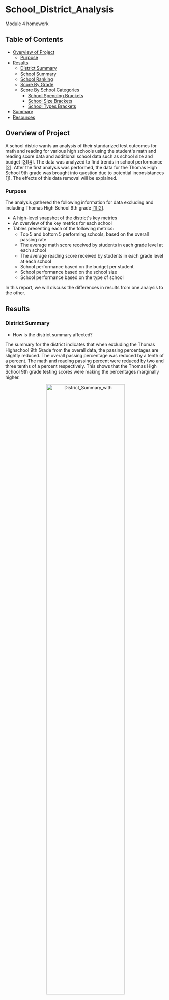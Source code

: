 # School_District_Analysis
Module 4 homework

## Table of Contents
- [Overview of Project](#OverviewProject)
  * [Purpose](#purpose)
- [Results](#Results)
  * [District Summary](#DistSumm)
  * [School Summary](#SchoolSumm)
  * [School Ranking](#SchoolRank)
  * [Score By Grade](#ScoreGrade)
  * [Score By School Categories](#SchoolCat)
    * [School Spending Brackets](#SchoolSpend) 
    * [School Size Brackets](#SchoolSize) 
    * [School Types Brackets](#SchoolType) 
- [Summary](#Summary)
- [Resources](#Resources)

 
## <a name="OverviewProject"></a>Overview of Project

A school distric wants an analysis of their standarized test outcomes for math and reading for various high schools using the student's math and reading score data and additional school data such as school size and budget [[3]](#3)[[4]](#4). The data was analyzed to find trends in school performance [[2]](#2). After the first analysis was performed, the data for the Thomas High School 9th grade was brought into question due to potential inconsistances [[1]](#1). The effects of this data removal will be explained. 

### <a name="purpose"></a>Purpose

 The analysis gathered the following information for data excluding and including Thomas High School 9th grade [[1]](#1)[[2]](#2).
 
* A high-level snapshot of the district's key metrics
* An overview of the key metrics for each school
* Tables presenting each of the following metrics:
  - Top 5 and bottom 5 performing schools, based on the overall passing rate
  - The average math score received by students in each grade level at each school
  - The average reading score received by students in each grade level at each school
  - School performance based on the budget per student
  - School performance based on the school size 
  - School performance based on the type of school
 
 In this report, we will discuss the differences in results from one analysis to the other.
 
## <a name="Results"></a>Results

### <a name="DistSumm"></a>District Summary
* How is the district summary affected?

The summary for the district indicates that when excluding the Thomas Highschool 9th Grade from the overall data, the passing percentages are slightly reduced. The overall passing percentage was reduced by a tenth of a percent. The math and reading passing percent were reduced by two and three tenths of a percent respectively. This shows that the Thomas High School 9th grade testing scores were making the percentages marginally higher.   

<p align="center"> <img src="Resources/Pictures/District_Summary_with.png" width ="70%" alt="District_Summary_with"> </p>
<p align="center"> Figure 1: District Summary Including THS 9th Grade</p> 

<p align="center"> <img src="Resources/Pictures/District_Summary_without.png" width ="70%" alt="District_Summary_without"> </p>
<p align="center"> Figure 2: District Summary Excluding THS 9th Grade</p> 

### <a name="SchoolSumm"></a>School Summary
* How is the school summary affected?

The school summary indicates a small variation to the averages and passing percentages for Thomas High School. In Figure 4 we are only showing Thomas High School as all other high schoolds did not change. When taking out the 9th grade scores, the average for math score was reduced by 0.067 points and the average reading scores increased by 0.047 points. All of the percentages decreased when taking the 9th grade scores out, but only by a small amount. The overall passing percentage waas affected the most, with only a 0.32 difference in the values. 

<p align="center"> <img src="Resources/Pictures/Per_School_Metrics_with.png" width ="70%" alt="Per_School_Metrics_with"> </p>
<p align="center"> Figure 3: School Summary Including THS 9th Grade</p> 

<p align="center"> <img src="Resources/Pictures/Per_School_Metrics_without_Corrected_THS.png" width ="70%" alt="Per_School_Metrics_without_Corrected_THS"> </p>
<p align="center"> Figure 4: School Summary Excluding THS 9th Grade - THS only</p> 

### <a name="SchoolRank"></a>School Ranking

* How does replacing the ninth graders’ math and reading scores affect Thomas High School’s performance relative to the other schools?

The 9th graders' math and reading scores did not affect Thomas High School's ranking with respect to the other schools. In the analysis including and excluding the data, Thomas High School came second in both school rankings. The overall passing percentage is reduced from 90.94% to 90.63% from when including to when excluding the 9th graders' scores. This drop was not significant tnough to move Thomas High School's place. 

<p align="center"> <img src="Resources/Pictures/Top_Schools_with.png" width ="70%" alt="Top_Schools_with"> </p>
<p align="center"> Figure 3: Top Schools Including THS 9th Grade</p> 

<p align="center"> <img src="Resources/Pictures/Top_Schools_without.png" width ="70%" alt="Top_Schools_without"> </p>
<p align="center"> Figure 4: Top Schools Excluding THS 9th Grade</p> 

### <a name="ScoreGrade"></a>Scores By Grade

* How does replacing the ninth-grade scores affect math and reading scores by grade:
 
The only change for this part of the analysis is that the math and reading for Thomas High School 9th grade is changed from a value, to nan. All the other values remain unchanged. 

<p align="center"> <img src="Resources/Pictures/By_Grade_Math.png" width ="70%" alt="By_Grade_Math"> </p>
<p align="center"> Figure 5: Math Scores By Grade Including vs Excluding THS 9th Grade</p> 

<p align="center"> <img src="Resources/Pictures/By_Grade_Reading.png" width ="70%" alt="By_Grade_Reading"> </p>
<p align="center"> Figure 6: Reading Scores By Grade Including vs Excluding THS 9th Grade</p> 

### <a name="SchoolCat"></a> Scores by School Categories

* How does replacing the ninth-grade scores affect scores by school spending, school size and school type:

As part of the analysis we created tables classifying schools based on their spending, size and school type. We then evaluated what the average scores for math and reading and the passing percentages were for every category. 

When removing the 9th grade data the results changed slightly changed in the categories that Thomas High School belonged in. But the changes were so insignificant, that when rounding up for formatting purposes the tables for school spending, school size and school type looked identical with and without the 9th grade data. 

#### <a name="SchoolSpend"></a> School Spending Brackets

Thomas High School belongs to the $630 - $644 per student spending bracket. The average for math and reading scores for this category decreased by 0.016 and 0.012 points respectively when removing the Thomas 9th grade data. Therefore, when formatting and rounding to one decimal place the difference between the two data sets goes away. Similarly all percentages changed by less than 0.1, making the percentages in the formatted table (rounded to no decimal places) identical. 

<p align="center"> <img src="Resources/Pictures/Spending_Ranges_With.png" width ="70%" alt="Spending_Ranges_With"> </p>
<p align="center"> Figure 7: Spending Ranges Including THS 9th Grade</p> 


<p align="center"> <img src="Resources/Pictures/Spending_Ranges_Without.png" width ="70%" alt="Spending_Ranges_Without"> </p>
<p align="center"> Figure 8: Spending Ranges Excluding THS 9th Grade</p> 


<p align="center"> <img src="Resources/Pictures/Spending_Ranges_Formatted.png" width ="70%" alt="Spending_Ranges_Formatted"> </p>
<p align="center"> Figure 9: Spending Ranges Formatted for Both Analysis</p> 


#### <a name="SchoolSize"></a> School Size Brackets

Thomas High School is a medium size school. When excluding the Thomas High School 9th grade data the medium size school's math average decreased by 0.013 points and the reading average increased by 0.009 points. The passing percentages changed by less than 0.1. When formatting, the table for both analysis looked identical.  

<p align="center"> <img src="Resources/Pictures/School_Size_with.png" width ="70%" alt="School_Size_with"> </p>
<p align="center"> Figure 10: School Size Ranges Including THS 9th Grade</p> 

<p align="center"> <img src="Resources/Pictures/School_Size_without.png" width ="70%" alt="School_Size_without"> </p>
<p align="center"> Figure 11: School Size Ranges Excluding THS 9th Grade</p> 

<p align="center"> <img src="Resources/Pictures/School_Size_formatted.png" width ="70%" alt="School_Size_formatted"> </p>
<p align="center"> Figure 12: School Size Formatted for Both Analysis</p> 


#### <a name="SchoolType"></a> School Types Brackets

Thomas High School is a Charter School. When excluding the Thomas High School 9th grade data from the average scores for charter schools, the math average decreased by 0.008 points and the reading average decreased by 0.006 points. The passing percentages were reduced by less than 0.1. When formatting and rounding the tables became identical for both analysis. 

<p align="center"> <img src="Resources/Pictures/School_Type_with.png" width ="70%" alt="School_Type_with"> </p>
<p align="center"> Figure 13: School Type Including THS 9th Grade</p> 

<p align="center"> <img src="Resources/Pictures/School_Type_without.png" width ="70%" alt="School_Type_without"> </p>
<p align="center"> Figure 14: School Type Excluding THS 9th Grade</p> 

<p align="center"> <img src="Resources/Pictures/School_Type_formatted.png" width ="70%" alt="School_Type_formatted"> </p>
<p align="center"> Figure 15: School Type Formatted for Both Analysis</p> 


## <a name="Summary"></a> Summary

Generally speaking, the effects of excluding the Thomas High School 9th grade data were insignificant. Of the 39,170 students that the district has, Thomas High School's 9th grade represents 1.18% (461 students). Therefore it makes sense the little effect this grade had on the district level averages. At the school level, the overall passing percentage decreased from 90.94% to 90.63% when excluding the 9th grade data. Yet, the ranking of Thomas High School did not change, in both analysys it ranked second in the district . Overall although the 9th grade data did enhance the passing percentages, the effects were small. In the analysis of the school categories, removing the 9th grade data also produced insignificant effects that were completely erased once the tables were formatted to round up the values. 

## <a name="Resources"></a>Resources

<a name="1">[1]</a> [School Distric Analysis without Thomas High School 9th Grade](https://github.com/tamiespinosa/School_District_Analysis/blob/d230e051353b12aff7ec079be477609ec4f7bb8c/PyCitySchools_Challenge.ipynb)

<a name="2">[2]</a> [School District Analysis](https://github.com/tamiespinosa/School_District_Analysis/blob/d230e051353b12aff7ec079be477609ec4f7bb8c/PyCitySchools.ipynb)

<a name="3">[3]</a> [School Data](https://github.com/tamiespinosa/School_District_Analysis/blob/d230e051353b12aff7ec079be477609ec4f7bb8c/Resources/schools_complete.csv)

<a name="4">[4]</a> [Student Data](https://github.com/tamiespinosa/School_District_Analysis/blob/d230e051353b12aff7ec079be477609ec4f7bb8c/Resources/students_complete.csv)

[5] https://docs.github.com/en/get-started/writing-on-github/getting-started-with-writing-and-formatting-on-github/basic-writing-and-formatting-syntax

